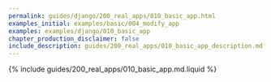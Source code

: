 ```yaml
---
permalink: guides/django/200_real_apps/010_basic_app.html
examples_initial: examples/basic/004_modify_app
examples: examples/django/010_basic_app
chapter_production_disclaimer: false
include_description: guides/200_real_apps/010_basic_app_description.md.liquid
---
```


{% include guides/200_real_apps/010_basic_app.md.liquid %}
